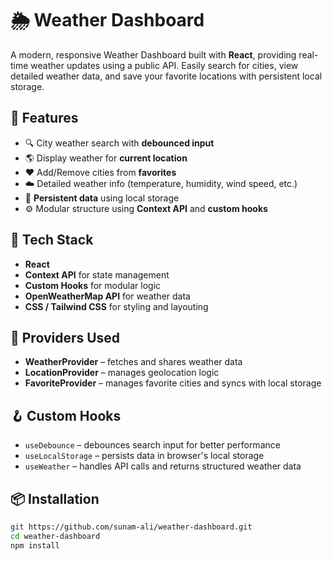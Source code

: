 # 🌦️ Weather Dashboard

A modern, responsive Weather Dashboard built with **React**, providing real-time weather updates using a public API. Easily search for cities, view detailed weather data, and save your favorite locations with persistent local storage.

## 🚀 Features

- 🔍 City weather search with **debounced input**
- 🌎 Display weather for **current location**
- ❤️ Add/Remove cities from **favorites**
- ☁️ Detailed weather info (temperature, humidity, wind speed, etc.)
- 💾 **Persistent data** using local storage
- ⚙️ Modular structure using **Context API** and **custom hooks**

## 🧰 Tech Stack

- **React**
- **Context API** for state management
- **Custom Hooks** for modular logic
- **OpenWeatherMap API** for weather data
- **CSS / Tailwind CSS** for styling and layouting

## 🔧 Providers Used

- **WeatherProvider** – fetches and shares weather data
- **LocationProvider** – manages geolocation logic
- **FavoriteProvider** – manages favorite cities and syncs with local storage

## 🪝 Custom Hooks

- `useDebounce` – debounces search input for better performance
- `useLocalStorage` – persists data in browser's local storage
- `useWeather` – handles API calls and returns structured weather data

## 📦 Installation

```bash
git https://github.com/sunam-ali/weather-dashboard.git
cd weather-dashboard
npm install